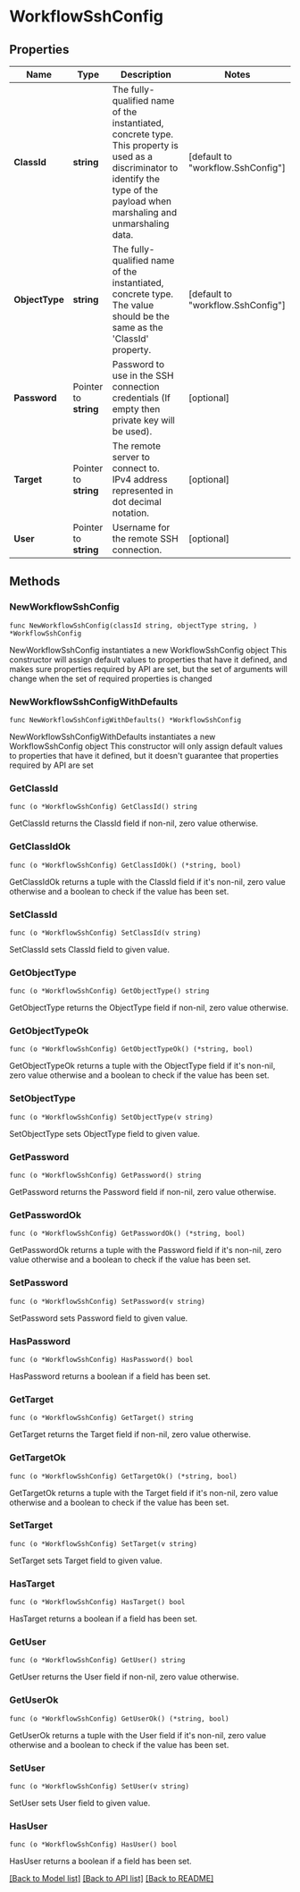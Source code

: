 # WorkflowSshConfig

## Properties

Name | Type | Description | Notes
------------ | ------------- | ------------- | -------------
**ClassId** | **string** | The fully-qualified name of the instantiated, concrete type. This property is used as a discriminator to identify the type of the payload when marshaling and unmarshaling data. | [default to "workflow.SshConfig"]
**ObjectType** | **string** | The fully-qualified name of the instantiated, concrete type. The value should be the same as the &#39;ClassId&#39; property. | [default to "workflow.SshConfig"]
**Password** | Pointer to **string** | Password to use in the SSH connection credentials (If empty then private key will be used). | [optional] 
**Target** | Pointer to **string** | The remote server to connect to. IPv4 address represented in dot decimal notation. | [optional] 
**User** | Pointer to **string** | Username for the remote SSH connection. | [optional] 

## Methods

### NewWorkflowSshConfig

`func NewWorkflowSshConfig(classId string, objectType string, ) *WorkflowSshConfig`

NewWorkflowSshConfig instantiates a new WorkflowSshConfig object
This constructor will assign default values to properties that have it defined,
and makes sure properties required by API are set, but the set of arguments
will change when the set of required properties is changed

### NewWorkflowSshConfigWithDefaults

`func NewWorkflowSshConfigWithDefaults() *WorkflowSshConfig`

NewWorkflowSshConfigWithDefaults instantiates a new WorkflowSshConfig object
This constructor will only assign default values to properties that have it defined,
but it doesn't guarantee that properties required by API are set

### GetClassId

`func (o *WorkflowSshConfig) GetClassId() string`

GetClassId returns the ClassId field if non-nil, zero value otherwise.

### GetClassIdOk

`func (o *WorkflowSshConfig) GetClassIdOk() (*string, bool)`

GetClassIdOk returns a tuple with the ClassId field if it's non-nil, zero value otherwise
and a boolean to check if the value has been set.

### SetClassId

`func (o *WorkflowSshConfig) SetClassId(v string)`

SetClassId sets ClassId field to given value.


### GetObjectType

`func (o *WorkflowSshConfig) GetObjectType() string`

GetObjectType returns the ObjectType field if non-nil, zero value otherwise.

### GetObjectTypeOk

`func (o *WorkflowSshConfig) GetObjectTypeOk() (*string, bool)`

GetObjectTypeOk returns a tuple with the ObjectType field if it's non-nil, zero value otherwise
and a boolean to check if the value has been set.

### SetObjectType

`func (o *WorkflowSshConfig) SetObjectType(v string)`

SetObjectType sets ObjectType field to given value.


### GetPassword

`func (o *WorkflowSshConfig) GetPassword() string`

GetPassword returns the Password field if non-nil, zero value otherwise.

### GetPasswordOk

`func (o *WorkflowSshConfig) GetPasswordOk() (*string, bool)`

GetPasswordOk returns a tuple with the Password field if it's non-nil, zero value otherwise
and a boolean to check if the value has been set.

### SetPassword

`func (o *WorkflowSshConfig) SetPassword(v string)`

SetPassword sets Password field to given value.

### HasPassword

`func (o *WorkflowSshConfig) HasPassword() bool`

HasPassword returns a boolean if a field has been set.

### GetTarget

`func (o *WorkflowSshConfig) GetTarget() string`

GetTarget returns the Target field if non-nil, zero value otherwise.

### GetTargetOk

`func (o *WorkflowSshConfig) GetTargetOk() (*string, bool)`

GetTargetOk returns a tuple with the Target field if it's non-nil, zero value otherwise
and a boolean to check if the value has been set.

### SetTarget

`func (o *WorkflowSshConfig) SetTarget(v string)`

SetTarget sets Target field to given value.

### HasTarget

`func (o *WorkflowSshConfig) HasTarget() bool`

HasTarget returns a boolean if a field has been set.

### GetUser

`func (o *WorkflowSshConfig) GetUser() string`

GetUser returns the User field if non-nil, zero value otherwise.

### GetUserOk

`func (o *WorkflowSshConfig) GetUserOk() (*string, bool)`

GetUserOk returns a tuple with the User field if it's non-nil, zero value otherwise
and a boolean to check if the value has been set.

### SetUser

`func (o *WorkflowSshConfig) SetUser(v string)`

SetUser sets User field to given value.

### HasUser

`func (o *WorkflowSshConfig) HasUser() bool`

HasUser returns a boolean if a field has been set.


[[Back to Model list]](../README.md#documentation-for-models) [[Back to API list]](../README.md#documentation-for-api-endpoints) [[Back to README]](../README.md)


